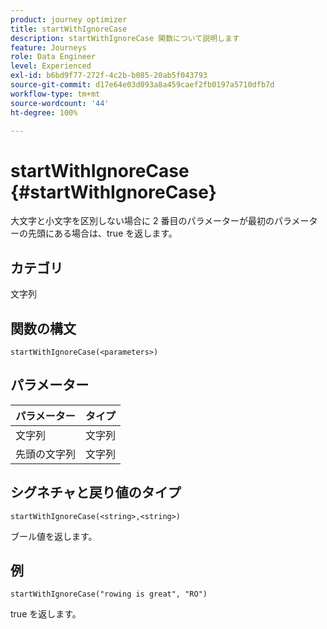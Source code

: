 ```yaml
---
product: journey optimizer
title: startWithIgnoreCase
description: startWithIgnoreCase 関数について説明します
feature: Journeys
role: Data Engineer
level: Experienced
exl-id: b6bd9f77-272f-4c2b-b085-20ab5f043793
source-git-commit: d17e64e03d093a8a459caef2fb0197a5710dfb7d
workflow-type: tm+mt
source-wordcount: '44'
ht-degree: 100%

---
```


# startWithIgnoreCase {#startWithIgnoreCase}

大文字と小文字を区別しない場合に 2 番目のパラメーターが最初のパラメーターの先頭にある場合は、true を返します。

## カテゴリ

文字列

## 関数の構文

`startWithIgnoreCase(<parameters>)`

## パラメーター

| パラメーター | タイプ |
|-------------|--------|
| 文字列 | 文字列 |
| 先頭の文字列 | 文字列 |

## シグネチャと戻り値のタイプ

`startWithIgnoreCase(<string>,<string>)`

ブール値を返します。

## 例

`startWithIgnoreCase("rowing is great", "RO")`

true を返します。
